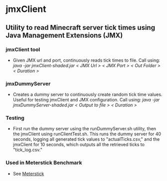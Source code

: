 # jmxClient
## Utility to read Minecraft server tick times using Java Management Extensions (JMX)

### jmxClient tool
- Given JMX url and port, continuously reads tick times to file. 
  Call using: _java -jar jmxClient-shaded.jar < JMX Url > < JMX Port > < Out Folder > < Duration >_

### jmxDummyServer
- Creates a dummy server to continuously create random tick time values. Useful for testing jmxClient and
JMX configuration. Call using: _java -jar jmxDummyServer-shaded.jar < Output to file > < Duration >_

### Testing
- First run the dummy server using the runDummyServer.sh utility, then the jmxClient using runClientTest.sh.
This runs the dummy server for 40 seconds, logging all generated tick values to "actualTicks.csv," and the
jmxClient for 10 seconds, which outputs all the retrieved ticks to "tick_log.csv."

### Used in Meterstick Benchmark
- See [Meterstick](https://github.com/JerritEic/Meterstick) 



